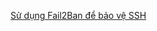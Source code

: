 [Sử dụng Fail2Ban để bảo vệ SSH](https://github.com/TuongICTU/ThuctapNhanHoa/blob/master/SSH/Fail2ban.md)